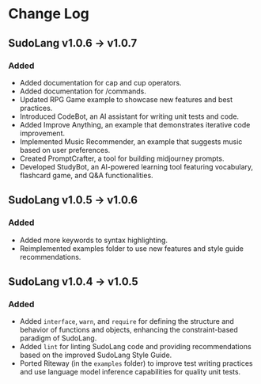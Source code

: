 # Change Log

## SudoLang v1.0.6 -> v1.0.7

### Added

* Added documentation for cap and cup operators.
* Added documentation for /commands.
* Updated RPG Game example to showcase new features and best practices.
* Introduced CodeBot, an AI assistant for writing unit tests and code.
* Added Improve Anything, an example that demonstrates iterative code improvement.
* Implemented Music Recommender, an example that suggests music based on user preferences.
* Created PromptCrafter, a tool for building midjourney prompts.
* Developed StudyBot, an AI-powered learning tool featuring vocabulary, flashcard game, and Q&A functionalities.

## SudoLang v1.0.5 -> v1.0.6

### Added

* Added more keywords to syntax highlighting.
* Reimplemented examples folder to use new features and style guide recommendations.

## SudoLang v1.0.4 -> v1.0.5

### Added

* Added `interface`, `warn`, and `require` for defining the structure and behavior of functions and objects, enhancing the constraint-based paradigm of SudoLang.
* Added `lint` for linting SudoLang code and providing recommendations based on the improved SudoLang Style Guide.
* Ported Riteway (in the `examples` folder) to improve test writing practices and use language model inference capabilities for quality unit tests.
